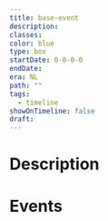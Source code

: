```yaml
---
title: base-event
description: 
classes: 
color: blue
type: box
startDate: 0-0-0-0
endDate: 
era: NL
path: ""
tags:
  - timeline
showOnTimeline: false
draft:
---
```

# Description


# Events
